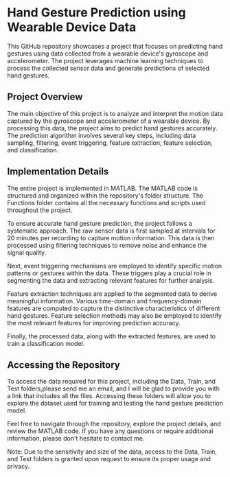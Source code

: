 # Hand Gesture Prediction using Wearable Device Data
This GitHub repository showcases a project that focuses on predicting hand gestures using data collected from a wearable device's gyroscope and accelerometer. The project leverages machine learning techniques to process the collected sensor data and generate predictions of selected hand gestures.

## Project Overview
The main objective of this project is to analyze and interpret the motion data captured by the gyroscope and accelerometer of a wearable device. By processing this data, the project aims to predict hand gestures accurately. The prediction algorithm involves several key steps, including data sampling, filtering, event triggering, feature extraction, feature selection, and classification.

## Implementation Details
The entire project is implemented in MATLAB. The MATLAB code is structured and organized within the repository's folder structure. The Functions folder contains all the necessary functions and scripts used throughout the project.

To ensure accurate hand gesture prediction, the project follows a systematic approach. The raw sensor data is first sampled at intervals for 20 minutes per recording to capture motion information. This data is then processed using filtering techniques to remove noise and enhance the signal quality.

Next, event triggering mechanisms are employed to identify specific motion patterns or gestures within the data. These triggers play a crucial role in segmenting the data and extracting relevant features for further analysis.

Feature extraction techniques are applied to the segmented data to derive meaningful information. Various time-domain and frequency-domain features are computed to capture the distinctive characteristics of different hand gestures. Feature selection methods may also be employed to identify the most relevant features for improving prediction accuracy.

Finally, the processed data, along with the extracted features, are used to train a classification model.

## Accessing the Repository
To access the data required for this project, including the Data, Train, and Test folders,please send me an email, and I will be glad to provide you with a link that includes all the files. Accessing these folders will allow you to explore the dataset used for training and testing the hand gesture prediction model.

Feel free to navigate through the repository, explore the project details, and review the MATLAB code. If you have any questions or require additional information, please don't hesitate to contact me.

Note: Due to the sensitivity and size of the data, access to the Data, Train, and Test folders is granted upon request to ensure its proper usage and privacy.
